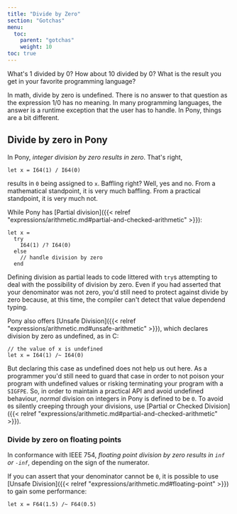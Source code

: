 ```yaml
---
title: "Divide by Zero"
section: "Gotchas"
menu:
  toc:
    parent: "gotchas"
    weight: 10
toc: true
---
```


What's 1 divided by 0? How about 10 divided by 0? What is the result you get in your favorite programming language?

In math, divide by zero is undefined. There is no answer to that question as the expression 1/0 has no meaning. In many programming languages, the answer is a runtime exception that the user has to handle. In Pony, things are a bit different.

## Divide by zero in Pony

In Pony, *integer division by zero results in zero*. That's right,

```pony
let x = I64(1) / I64(0)
```

results in `0` being assigned to `x`. Baffling right? Well, yes and no. From a mathematical standpoint, it is very much baffling. From a practical standpoint, it is very much not.

While Pony has [Partial division]({{< relref "expressions/arithmetic.md#partial-and-checked-arithmetic" >}}):

```pony
let x =
  try
    I64(1) /? I64(0)
  else
    // handle division by zero
  end
```

Defining division as partial leads to code littered with `try`s attempting to deal with the possibility of division by zero. Even if you had asserted that your denominator was not zero, you'd still need to protect against divide by zero because, at this time, the compiler can't detect that value dependend typing.

Pony also offers [Unsafe Division]({{< relref "expressions/arithmetic.md#unsafe-arithmetic" >}}), which declares division by zero as undefined, as in C:

```pony
// the value of x is undefined
let x = I64(1) /~ I64(0)
```

But declaring this case as undefined does not help us out here. As a programmer you'd still need to guard that case in order to not poison your program with undefined values or risking terminating your program with a `SIGFPE`. So, in order to maintain a practical API and avoid undefined behaviour, _normal_ division on integers in Pony is defined to be `0`. To avoid `0`s silently creeping through your divisions, use [Partial or Checked Division]({{< relref "expressions/arithmetic.md#partial-and-checked-arithmetic" >}}).

### Divide by zero on floating points

In conformance with IEEE 754, *floating point division by zero results in `inf` or `-inf`*, depending on the sign of the numerator.

If you can assert that your denominator cannot be `0`, it is possible to use [Unsafe Division]({{< relref "expressions/arithmetic.md#floating-point" >}}) to gain some performance:

```pony
let x = F64(1.5) /~ F64(0.5)
```
